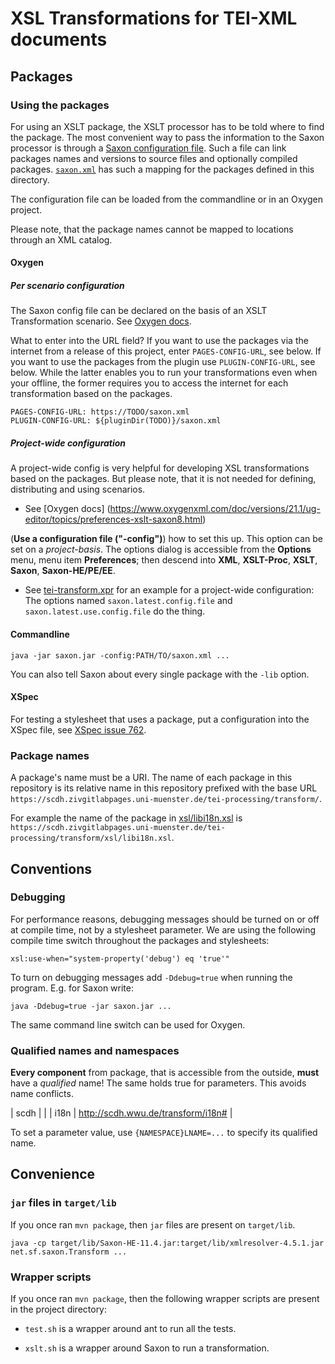 # XSL Transformations for TEI-XML documents


## Packages

### Using the packages

For using an XSLT package, the XSLT processor has to be told where to
find the package. The most convenient way to pass the information to
the Saxon processor is through a [Saxon configuration
file](https://www.saxonica.com/documentation11/index.html#!configuration/configuration-file).
Such a file can link packages names and versions to source files and
optionally compiled packages. [`saxon.xml`](saxon.xml) has such a
mapping for the packages defined in this directory.

The configuration file can be loaded from the commandline or in an
Oxygen project.

Please note, that the package names cannot be mapped to locations
through an XML catalog.

#### Oxygen

##### Per scenario configuration

The Saxon config file can be declared on the basis of an XSLT
Transformation scenario. See [Oxygen
docs](https://www.oxygenxml.com/doc/versions/21.1/ug-editor/topics/advanced-saxon-xslt-options-x-publishing2.html).

What to enter into the URL field? If you want to use the packages via
the internet from a release of this project, enter `PAGES-CONFIG-URL`,
see below. If you want to use the packages from the plugin use
`PLUGIN-CONFIG-URL`, see below. While the latter enables you to run
your transformations even when your offline, the former requires you
to access the internet for each transformation based on the packages.


```{txt}
PAGES-CONFIG-URL: https://TODO/saxon.xml
PLUGIN-CONFIG-URL: ${pluginDir(TODO)}/saxon.xml
```

##### Project-wide configuration

A project-wide config is very helpful for developing XSL
transformations based on the packages. But please note, that it is not
needed for defining, distributing and using scenarios.

- See [Oxygen docs]
(https://www.oxygenxml.com/doc/versions/21.1/ug-editor/topics/preferences-xslt-saxon8.html)

(**Use a configuration file ("-config")**) how to set this up. This
option can be set on a *project-basis*. The options dialog is
accessible from the **Options** menu, menu item **Preferences**; then
descend into **XML**, **XSLT-Proc**, **XSLT**, **Saxon**,
**Saxon-HE/PE/EE**.

- See [tei-transform.xpr](tei-transform.xpr) for an example for a
project-wide configuration: The options named
`saxon.latest.config.file` and `saxon.latest.use.config.file` do the
thing.

#### Commandline

```{shell}
java -jar saxon.jar -config:PATH/TO/saxon.xml ...
```

You can also tell Saxon about every single package with the `-lib` option.

#### XSpec

For testing a stylesheet that uses a package, put a configuration into
the XSpec file, see [XSpec issue
762](https://github.com/xspec/xspec/issues/762).


### Package names

A package's name must be a URI. The name of each package in this
repository is its relative name in this repository prefixed with the
base URL
`https://scdh.zivgitlabpages.uni-muenster.de/tei-processing/transform/`.

For example the name of the package in
[xsl/libi18n.xsl](xsl/libi18n.xsl) is
`https://scdh.zivgitlabpages.uni-muenster.de/tei-processing/transform/xsl/libi18n.xsl`.


## Conventions

### Debugging

For performance reasons, debugging messages should be turned on or off
at compile time, not by a stylesheet parameter. We are using the
following compile time switch throughout the packages and stylesheets:

```
xsl:use-when="system-property('debug') eq 'true'"
```

To turn on debugging messages add `-Ddebug=true` when running the
program. E.g. for Saxon write:

```{shell}
java -Ddebug=true -jar saxon.jar ...
```
The same command line switch can be used for Oxygen.


### Qualified names and namespaces

**Every component** from package, that is accessible from the outside,
**must** have a *qualified* name! The same holds true for
parameters. This avoids name conflicts.

| scdh | |
| i18n | http://scdh.wwu.de/transform/i18n# |

To set a parameter value, use `{NAMESPACE}LNAME=...` to specify its
qualified name.



## Convenience

### `jar` files in `target/lib`

If you once ran `mvn package`, then `jar` files are present on `target/lib`.

```{shell}
java -cp target/lib/Saxon-HE-11.4.jar:target/lib/xmlresolver-4.5.1.jar net.sf.saxon.Transform ...
```

### Wrapper scripts

If you once ran `mvn package`, then the following wrapper scripts are
present in the project directory:

- `test.sh` is a wrapper around ant to run all the tests.

- `xslt.sh` is a wrapper around Saxon to run a transformation.
